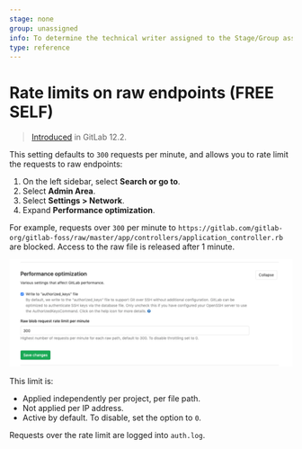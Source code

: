 ```yaml
---
stage: none
group: unassigned
info: To determine the technical writer assigned to the Stage/Group associated with this page, see https://about.gitlab.com/handbook/product/ux/technical-writing/#assignments
type: reference
---
```


# Rate limits on raw endpoints **(FREE SELF)**

> [Introduced](https://gitlab.com/gitlab-org/gitlab-foss/-/merge_requests/30635) in GitLab 12.2.

This setting defaults to `300` requests per minute, and allows you to rate limit the requests to raw endpoints:

1. On the left sidebar, select **Search or go to**.
1. Select **Admin Area**.
1. Select **Settings > Network**.
1. Expand **Performance optimization**.

For example, requests over `300` per minute to `https://gitlab.com/gitlab-org/gitlab-foss/raw/master/app/controllers/application_controller.rb` are blocked. Access to the raw file is released after 1 minute.

![Rate limits on raw endpoints](img/rate_limits_on_raw_endpoints.png)

This limit is:

- Applied independently per project, per file path.
- Not applied per IP address.
- Active by default. To disable, set the option to `0`.

Requests over the rate limit are logged into `auth.log`.
